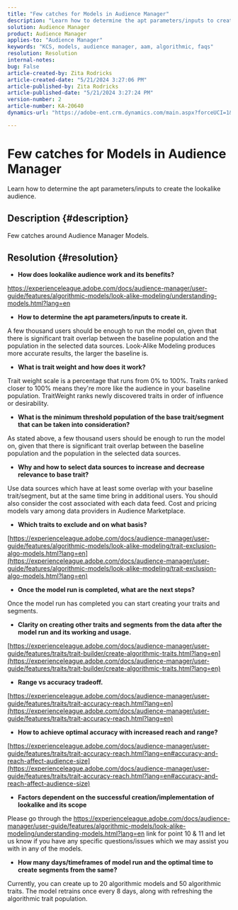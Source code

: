 ```yaml
---
title: "Few catches for Models in Audience Manager"
description: "Learn how to determine the apt parameters/inputs to create the lookalike audience."
solution: Audience Manager
product: Audience Manager
applies-to: "Audience Manager"
keywords: "KCS, models, audience manager, aam, algorithmic, faqs"
resolution: Resolution
internal-notes: 
bug: False
article-created-by: Zita Rodricks
article-created-date: "5/21/2024 3:27:06 PM"
article-published-by: Zita Rodricks
article-published-date: "5/21/2024 3:27:24 PM"
version-number: 2
article-number: KA-20640
dynamics-url: "https://adobe-ent.crm.dynamics.com/main.aspx?forceUCI=1&pagetype=entityrecord&etn=knowledgearticle&id=97d7de91-8617-ef11-9f89-6045bd06eea5"

---
```

# Few catches for Models in Audience Manager


Learn how to determine the apt parameters/inputs to create the lookalike audience.

## Description {#description}

Few catches around Audience Manager Models.

## Resolution {#resolution}


- <b>How does lookalike audience work and its benefits?</b>


https://experienceleague.adobe.com/docs/audience-manager/user-guide/features/algorithmic-models/look-alike-modeling/understanding-models.html?lang=en

- <b>How to determine the apt parameters/inputs to create it.</b>


A few thousand users should be enough to run the model on, given that there is significant trait overlap between the baseline population and the population in the selected data sources. Look-Alike Modeling produces more accurate results, the larger the baseline is.

- <b>What is trait weight and how does it work?</b>


Trait weight scale is a percentage that runs from 0% to 100%. Traits ranked closer to 100% means they're more like the audience in your baseline population. TraitWeight ranks newly discovered traits in order of influence or desirability.

- <b>What is the minimum threshold population of the base trait/segment that can be taken into consideration?</b>


As stated above, a few thousand users should be enough to run the model on, given that there is significant trait overlap between the baseline population and the population in the selected data sources.

- <b>Why and how to select data sources to increase and decrease relevance to base trait?</b>


Use data sources which have at least some overlap with your baseline trait/segment, but at the same time bring in additional users. You should also consider the cost associated with each data feed. Cost and pricing models vary among data providers in Audience Marketplace.

- <b>Which traits to exclude and on what basis?</b>


[https://experienceleague.adobe.com/docs/audience-manager/user-guide/features/algorithmic-models/look-alike-modeling/trait-exclusion-algo-models.html?lang=en](https://experienceleague.adobe.com/docs/audience-manager/user-guide/features/algorithmic-models/look-alike-modeling/trait-exclusion-algo-models.html?lang=en)

- <b>Once the model run is completed, what are the next steps?</b>


Once the model run has completed you can start creating your traits and segments.

- <b>Clarity on creating other traits and segments from the data after the model run and its working and usage.</b>


[https://experienceleague.adobe.com/docs/audience-manager/user-guide/features/traits/trait-builder/create-algorithmic-traits.html?lang=en](https://experienceleague.adobe.com/docs/audience-manager/user-guide/features/traits/trait-builder/create-algorithmic-traits.html?lang=en)

- <b>Range vs accuracy tradeoff.</b>


[https://experienceleague.adobe.com/docs/audience-manager/user-guide/features/traits/trait-accuracy-reach.html?lang=en](https://experienceleague.adobe.com/docs/audience-manager/user-guide/features/traits/trait-accuracy-reach.html?lang=en)

- <b>How to achieve optimal accuracy with increased reach and range?</b>


[https://experienceleague.adobe.com/docs/audience-manager/user-guide/features/traits/trait-accuracy-reach.html?lang=en#accuracy-and-reach-affect-audience-size](https://experienceleague.adobe.com/docs/audience-manager/user-guide/features/traits/trait-accuracy-reach.html?lang=en#accuracy-and-reach-affect-audience-size)

- <b>Factors dependent on the successful creation/implementation of lookalike and its scope</b>


Please go through the https://experienceleague.adobe.com/docs/audience-manager/user-guide/features/algorithmic-models/look-alike-modeling/understanding-models.html?lang=en link for point 10 & 11 and let us know if you have any specific questions/issues which we may assist you with in any of the models.

- <b>How many days/timeframes of model run and the optimal time to create segments from the same?</b>


Currently, you can create up to 20 algorithmic models and 50 algorithmic traits. The model retrains once every 8 days, along with refreshing the algorithmic trait population.
